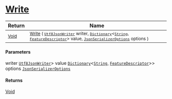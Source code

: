 # [Write](./NetCoreFeatureDescriptorDictionaryConverter-100664121.md)



| Return | Name | 
| --- | --- | 
| <sub>[Void](https://docs.microsoft.com/en-us/dotnet/api/System.Void)</sub>| <sub>[Write](./NetCoreFeatureDescriptorDictionaryConverter-100664121.md) ( [`Utf8JsonWriter`](https://docs.microsoft.com/en-us/dotnet/api/System.Text.Json.Utf8JsonWriter) writer, [`Dictionary`](https://docs.microsoft.com/en-us/dotnet/api/System.Collections.Generic.Dictionary-2)\<[`String`](https://docs.microsoft.com/en-us/dotnet/api/System.String), [`FeatureDescriptor`](./../../../FeatureDescriptor.md)> value, [`JsonSerializerOptions`](https://docs.microsoft.com/en-us/dotnet/api/System.Text.Json.JsonSerializerOptions) options )</sub>| <br>


#### Parameters
 writer  [`Utf8JsonWriter`](https://docs.microsoft.com/en-us/dotnet/api/System.Text.Json.Utf8JsonWriter)> value  [`Dictionary`](https://docs.microsoft.com/en-us/dotnet/api/System.Collections.Generic.Dictionary-2)\<[`String`](https://docs.microsoft.com/en-us/dotnet/api/System.String), [`FeatureDescriptor`](./../../../FeatureDescriptor.md)>> options  [`JsonSerializerOptions`](https://docs.microsoft.com/en-us/dotnet/api/System.Text.Json.JsonSerializerOptions)
#### Returns
[Void](https://docs.microsoft.com/en-us/dotnet/api/System.Void)